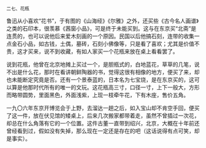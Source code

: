     二七、花瓶 

   鲁迅从小喜欢“花书”，于有图的《山海经》《尔雅》之外，还买些《古今名人画谱》之类的石印本，很羡慕《茜窗小品》，可是终于未能买到。这与在东京买“北斋”是连贯的，也可以说他后来爱木刻画的一个原因。民国以后他搞石刻，连带的收集一点金石小品，如古钱，土偶，墓砖，石刻小佛像等，只是看了喜欢；尤其是价值不贵，这才买来，说不到收藏，有如人家买一个花瓶来放在桌上看看罢了。

   说到花瓶，他曾在北京地摊上买过一个，是胆瓶式的，白地蓝花，草草的几笔，说不出是什么花，那时在看讲朝鲜陶器的书，觉得这很有相像的地方，便买了来，却也未能断定究竟是否。还有一个景泰蓝的，日本名为七宝烧，是在东京买的，这可以算是他那时代所有的唯一的文玩。这花瓶高三寸，口径一寸，上下一般大，方形而略带圆势，里面黑色，外面浅紫，上现一枝牵牛花，下有木座，售价五角。

   一九〇六年东京开博览会于上野，去溜达一趟之后，如入宝山却不肯空手回，便买了这一件，放在伏见馆的矮桌上，后来几次搬家都带着走，虽然不曾插过一次花，却总在什么角落有它的一个位置。这件古董一直带到绍兴，北京，大概在十年前还曾经看到过，假如没有失掉，那么现在一定还是存在的吧（这话说得有点可笑，却是事实）。

